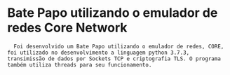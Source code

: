 # Bate Papo utilizando o emulador de redes Core Network

      Foi desenvolvido um Bate Papo utilizando o emulador de redes, CORE, foi utilizado no desenvolvimento a linguagem python 3.7.3, transimissão de dados por Sockets TCP e criptografia TLS. O programa também utiliza threads para seu funcionamento.

